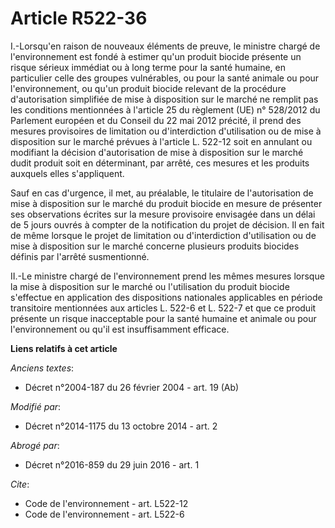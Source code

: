 # Article R522-36

I.-Lorsqu'en raison de nouveaux éléments de preuve, le ministre chargé de l'environnement est fondé à estimer qu'un produit
biocide présente un risque sérieux immédiat ou à long terme pour la santé humaine, en particulier celle des groupes
vulnérables, ou pour la santé animale ou pour l'environnement, ou qu'un produit biocide relevant de la procédure
d'autorisation simplifiée de mise à disposition sur le marché ne remplit pas les conditions mentionnées à l'article 25 du
règlement (UE) n° 528/2012 du Parlement européen et du Conseil du 22 mai 2012 précité, il prend des mesures provisoires de
limitation ou d'interdiction d'utilisation ou de mise à disposition sur le marché prévues à l'article L. 522-12 soit en
annulant ou modifiant la décision d'autorisation de mise à disposition sur le marché dudit produit soit en déterminant, par
arrêté, ces mesures et les produits auxquels elles s'appliquent. 

Sauf en cas d'urgence, il met, au préalable, le titulaire de l'autorisation de mise à disposition sur le marché du produit
biocide en mesure de présenter ses observations écrites sur la mesure provisoire envisagée dans un délai de 5 jours ouvrés à
compter de la notification du projet de décision. Il en fait de même lorsque le projet de limitation ou d'interdiction
d'utilisation ou de mise à disposition sur le marché concerne plusieurs produits biocides définis par l'arrêté susmentionné. 

II.-Le ministre chargé de l'environnement prend les mêmes mesures lorsque la mise à disposition sur le marché ou
l'utilisation du produit biocide s'effectue en application des dispositions nationales applicables en période transitoire
mentionnées aux articles L. 522-6 et L. 522-7 et que ce produit présente un risque inacceptable pour la santé humaine et
animale ou pour l'environnement ou qu'il est insuffisamment efficace.

**Liens relatifs à cet article**

_Anciens textes_:

  - Décret n°2004-187 du 26 février 2004 - art. 19 (Ab)

_Modifié par_:

  - Décret n°2014-1175 du 13 octobre 2014 - art. 2

_Abrogé par_:

  - Décret n°2016-859 du 29 juin 2016 - art. 1

_Cite_:

  - Code de l'environnement - art. L522-12
  - Code de l'environnement - art. L522-6

